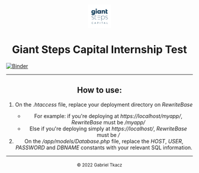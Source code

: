<center>
    <p align="center">
        <img src="/img/AF-logotiposecundario-GiantSteps-positivo-2.png" style="height: 7ch;"><br>
        <h1 align="center">Giant Steps Capital Internship Test</h1>
    </p>
</center>

[![Binder](https://mybinder.org/badge_logo.svg)](https://mybinder.org/v2/gh/gtkacz/internship-2022q2-gtkacz/main?labpath=https%3A%2F%2Fgithub.com%2Fgtkacz%2Finternship-2022q2-gtkacz%2Fblob%2Fmain%2Fsolution.ipynb)

<hr>

<p align="center">
    <h2 align="center">How to use:</h2>
    <ol align="center">
        <li align="center">On  the <i>.htaccess</i> file, replace your deployment directory on <i>RewriteBase</i></li>
        <ul>
            <li>For example: if you're deploying at <i>https://localhost/myapp/</i>, <i>RewriteBase</i> must be <i>/myapp/</i></li>
            <li>Else if you're deploying simply at <i>https://localhost/</i>, <i>RewriteBase</i> must be <i>/</i></li>
        </ul>
        <li align="center">On  the <i>/app/models/Database.php</i> file, replace the <i>HOST</i>, <i>USER</i>, <i>PASSWORD</i> and <i>DBNAME</i> constants with your relevant SQL information.</li>
    </ol>
</p>

<hr>

<center>
    <p align="center">
        <small align="center">&copy; 2022 Gabriel Tkacz</small>
    </p>
</center>
